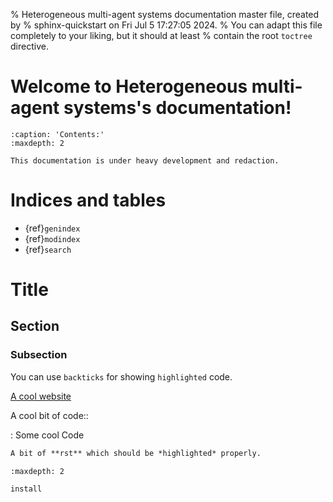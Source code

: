 % Heterogeneous multi-agent systems documentation master file, created by
% sphinx-quickstart on Fri Jul  5 17:27:05 2024.
% You can adapt this file completely to your liking, but it should at least
% contain the root `toctree` directive.

# Welcome to Heterogeneous multi-agent systems's documentation!

```{toctree}
:caption: 'Contents:'
:maxdepth: 2
```

```{warning}
This documentation is under heavy development and redaction.
```

# Indices and tables

- {ref}`genindex`
- {ref}`modindex`
- {ref}`search`

# Title

## Section

### Subsection

You can use `backticks` for showing `highlighted` code.

[A cool website]

A cool bit of code::

: Some cool Code

```rst
A bit of **rst** which should be *highlighted* properly.
```

```{toctree}
:maxdepth: 2

install
```

[a cool website]: http://sphinx-doc.org
